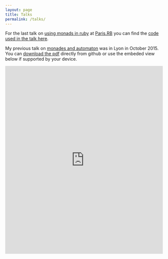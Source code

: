 ```yaml
---
layout: page
title: Talks
permalink: /talks/
---
```


For the last talk on [using monads in ruby][raw-monade-ruby-talk] at [Paris.RB][paris-rb] you can find the [code used in the talk here][code-monade-ruby-talk].

My previous talk on [monades and automaton][raw-monade-automation-talk] was in Lyon in October 2015.
You can [download the pdf][raw-monade-automation-talk] directly from github or use the embeded view below if supported by your device.

<embed src="https://drive.google.com/viewerng/viewer?embedded=true&url=http://raw.github.com/jeremycochoy/monads_and_automaton/master/monades_et_automates.pdf&type=application/pdf" width="100%" height="600">

[raw-monade-automation-talk]: http://raw.github.com/jeremycochoy/monads_and_automaton/master/monades_et_automates.pdf
[raw-monade-ruby-talk]: https://raw.github.com/jeremycochoy/monads_ruby/master/index.pdf
[code-monade-ruby-talk]: https://github.com/jeremycochoy/monads_ruby/blob/master/maybe_implem.rb
[paris-rb]: https://rubyparis.org/
